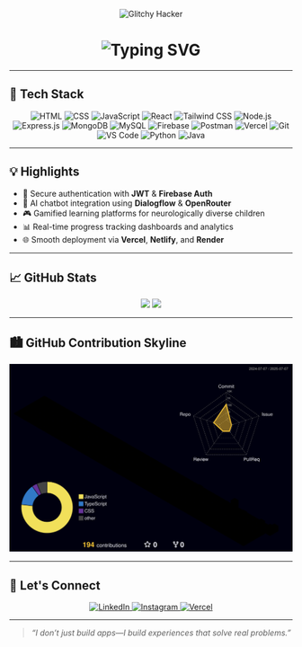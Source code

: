 <p align="center">
  <img src="https://blog.cyriloaks.com/media/man-coding-gif.gif" width="250" alt="Glitchy Hacker" />
</p>



<h1 align="center">
  <img src="https://readme-typing-svg.herokuapp.com?font=Fira+Code&size=26&duration=3000&pause=500&center=true&vCenter=true&color=F79A00&width=600&lines=Hi+%F0%9F%91%8B%2C+I'm+Atheek+Rahman;Full+Stack+Web+Developer;MERN+%7C+Node.js+%7C+React+%7C+Firebase;Building+Real-World+Web+Apps+with+Scalable+Code" alt="Typing SVG" />
</h1>





---

## 🚀 Tech Stack


<p align="center">
  <img src="https://img.icons8.com/color/48/html-5--v1.png" alt="HTML" />
  <img src="https://img.icons8.com/color/48/css3.png" alt="CSS" />
  <img src="https://img.icons8.com/color/48/javascript--v1.png" alt="JavaScript" />
  <img src="https://img.icons8.com/color/48/react-native.png" alt="React" />
  <img src="https://img.icons8.com/fluency/48/tailwind_css.png" alt="Tailwind CSS" />
  <img src="https://img.icons8.com/fluency/48/node-js.png" alt="Node.js" />
<img src="https://upload.wikimedia.org/wikipedia/commons/6/64/Expressjs.png" alt="Express.js" width="48" height="48" />
  <img src="https://img.icons8.com/color/48/mongodb.png" alt="MongoDB" /> 
  <img src="https://img.icons8.com/color/48/mysql-logo.png" alt="MySQL" />
  <img src="https://img.icons8.com/color/48/firebase.png" alt="Firebase" />
  <img src="https://img.icons8.com/external-tal-revivo-shadow-tal-revivo/48/external-postman-is-the-only-complete-api-development-environment-logo-shadow-tal-revivo.png" alt="Postman" />
<img src="https://img.icons8.com/ios-filled/50/000000/vercel.png" alt="Vercel" />
<!-- <img src="https://img.icons8.com/ios-filled/50/netlify.png" alt="Netlify" />
  <img src="https://img.icons8.com/fluency/48/github.png" alt="GitHub" /> -->
  <img src="https://img.icons8.com/color/48/git.png" alt="Git" />
  <img src="https://img.icons8.com/color/48/visual-studio-code-2019.png" alt="VS Code" />
  <img src="https://img.icons8.com/color/48/python.png" alt="Python" />
  <img src="https://img.icons8.com/color/48/java-coffee-cup-logo.png" alt="Java" />
</p>


---

## 💡 Highlights

- 🔐 Secure authentication with **JWT** & **Firebase Auth**
- 🤖 AI chatbot integration using **Dialogflow** & **OpenRouter**
- 🎮 Gamified learning platforms for neurologically diverse children
- 📊 Real-time progress tracking dashboards and analytics
- 🌐 Smooth deployment via **Vercel**, **Netlify**, and **Render**

---

## 📈 GitHub Stats

<p align="center">
  <img src="https://github-readme-stats.vercel.app/api?username=Atheeek&show_icons=true&theme=radical" width="48%" />
  <img src="https://streak-stats.demolab.com?user=Atheeek&theme=dark" width="48%" />
</p>

---

## 🏙️ GitHub Contribution Skyline

<p align="center">
  <img src="./profile-3d-contrib/profile-night-rainbow.svg" alt="3D Contribution Graph" />
</p>

---

## 🔗 Let's Connect

<p align="center">
  <a href="https://www.linkedin.com/in/mahammad-atheek-rahman-657533253/">
    <img src="https://img.icons8.com/color/48/linkedin.png" alt="LinkedIn" />
  </a>
<!--   <a href="https://twitter.com/">
    <img src="https://img.icons8.com/color/48/twitter--v1.png" alt="Twitter" />
  </a> -->
  <a href="https://www.instagram.com/atheekrhmn/">
    <img src="https://img.icons8.com/color/48/instagram-new.png" alt="Instagram" />
  </a>
  <a href="https://atheek.vercel.app">
<img src="https://img.icons8.com/ios-filled/50/000000/vercel.png" alt="Vercel" />
  </a>
</p>

---

> _“I don’t just build apps—I build experiences that solve real problems.”_
